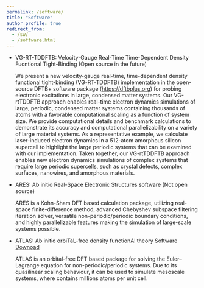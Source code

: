 ```yaml
---
permalink: /software/
title: "Software"
author_profile: true
redirect_from: 
  - /sw/
  - /software.html
---
```


* VG-RT-TDDFTB: Velocity-Gauge Real-Time Time-Dependent Density Fucntional Tight-Binding
  (Open source in the future)

  We present a new velocity-gauge real-time, time-dependent density functional tight-binding (VG-RT-TDDFTB) implementation in the open-source DFTB+ software package (https://dftbplus.org) for probing electronic excitations in large, condensed matter systems. Our VG-rtTDDFTB approach enables real-time electron dynamics simulations of large, periodic, condensed matter systems containing thousands of atoms with a favorable computational scaling as a function of system size. We provide computational details and benchmark calculations to demonstrate its accuracy and computational parallelizability on a variety of large material systems. As a representative example, we calculate laser-induced electron dynamics in a 512-atom amorphous silicon supercell to highlight the large periodic systems that can be examined with our implementation. Taken together, our VG-rtTDDFTB approach enables new electron dynamics simulations of complex systems that require large periodic supercells, such as crystal defects, complex surfaces, nanowires, and amorphous materials.
  
* ARES: Ab initio Real-Space Electronic Structures software
  (Not open source)

  ARES is a Kohn-Sham DFT based calculation package, utilizing real-space finite-difference method, advanced Chebyshev subspace filtering iteration solver, versatile non-periodic/periodic boundary conditions, and highly parallelizable features making the simulation of large-scale systems possible.

* ATLAS: Ab initio orbiTaL-free density functionAl theory Software
  [Downoad](http://atlas-ch.cn/)

  ATLAS is an orbital-free DFT based package for solving the Euler–Lagrange equation for non-periodic/periodic systems. Due to its quasilinear scaling behaviour, it can be used to simulate mesoscale systems, where contains millions atoms per unit cell.
